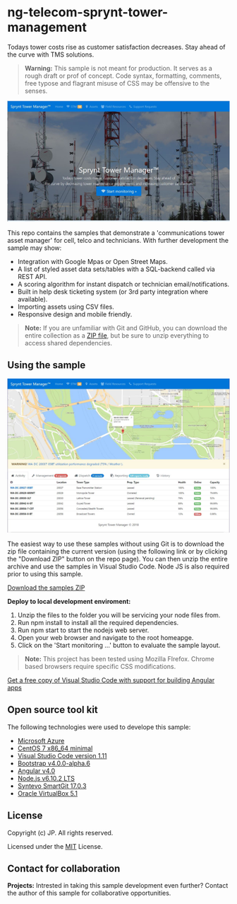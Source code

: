 # ng-telecom-sprynt-tower-management
Todays tower costs rise as customer satisfaction decreases. Stay ahead of the curve with TMS solutions.
> **Warning:** This sample is not meant for production. It serves as a rough draft or prof of concept. 
> Code syntax, formatting, comments, free typose and flagrant misuse of CSS may be offensive to the senses.

![Screen shot](https://github.com/185SE14THST/ng-telecom-sprynt-tower-management/blob/master/sample.jpg "Sample #1")

This repo contains the samples that demonstrate a 'communications tower asset manager' for cell, telco and technicians. With further development the sample may show:
* Integration with Google Mpas or Open Street Maps.
* A list of styled asset data sets/tables with a SQL-backend called via REST API.
* A scoring algorithm for instant dispatch or technician email/notifications.
* Built in help desk ticketing system (or 3rd party integration where available).
* Importing assets using CSV files.
* Responsive design and mobile friendly.

> **Note:** If you are unfamiliar with Git and GitHub, you can download the entire collection as a 
> [ZIP file](https://github.com/185SE14THST/ng-military-psych-training-readiness/archive/master.zip), but be 
> sure to unzip everything to access shared dependencies. 

## Using the sample

![Screen shot](https://github.com/185SE14THST/ng-telecom-sprynt-tower-management/blob/master/sample3.jpg "Sample #3")

The easiest way to use these samples without using Git is to download the zip file containing the current version (using the following link or by clicking the "Download ZIP" button on the repo page). You can then unzip the entire archive and use the samples in Visual Studio Code. Node JS is also required prior to using this sample.

   [Download the samples ZIP](../../archive/master.zip)

   **Deploy to local development enviroment:** 
   1. Unzip the files to the folder you will be servicing your node files from.
   2. Run npm install to install all the required dependencies.   
   3. Run npm start to start the nodejs web server.
   4. Open your web browser and navigate to the root homeapge.
   5. Click on the 'Start monitoring ...' button to evaluate the sample layout.
   
> **Note:** This project has been tested using Mozilla FIrefox. Chrome based browsers require specific CSS modifications.

[Get a free copy of Visual Studio Code with support for building Angular apps](https://code.visualstudio.com/download)

## Open source tool kit
The following technologies were used to develope this sample:
* [Microsoft Azure](https://azure.microsoft.com/en-us/)
* [CentOS 7 x86_64 minimal](https://www.centos.org/)
* [Visual Studio Code version 1.11](https://code.visualstudio.com/)
* [Bootstrap v4.0.0-alpha.6](https://v4-alpha.getbootstrap.com/)
* [Angular v4.0](https://angular.io/)
* [Node.js v6.10.2 LTS](http://nodejs.com/)
* [Syntevo SmartGit 17.0.3](http://www.syntevo.com/smartgit/)
* [Oracle VirtualBox 5.1](https://www.virtualbox.org/)


## License

Copyright (c) JP. All rights reserved.

Licensed under the [MIT](LICENSE.txt) License.

## Contact for collaboration
**Projects:** Intrested in taking this sample development even further? Contact the author of this sample for collaborative opportunities.


